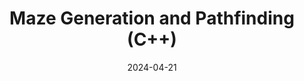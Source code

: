 ---
draft: false
title: Maze Generation and Pathfinding (C++)
description: Grid-based maze generation and flood-fill pathfinding.
date: 2024-04-21
url: https://nthorn.com/blogs/mazegen
---